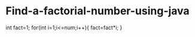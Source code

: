 # Find-a-factorial-number-using-java
int fact=1;
        for(int i=1;i<=num;i++){
            fact=fact*i;
        }
